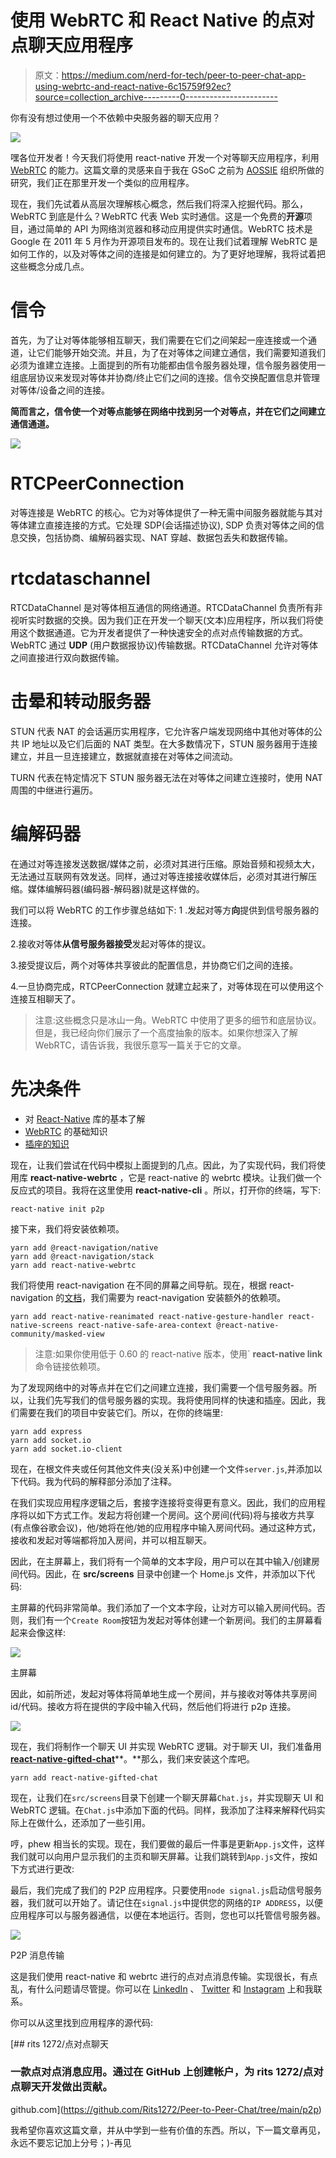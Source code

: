 # 使用 WebRTC 和 React Native 的点对点聊天应用程序

> 原文：<https://medium.com/nerd-for-tech/peer-to-peer-chat-app-using-webrtc-and-react-native-6c15759f92ec?source=collection_archive---------0----------------------->

你有没有想过使用一个不依赖中央服务器的聊天应用？

![](img/a52b1efa5f8e3739fbab405c10ac93d1.png)

嘿各位开发者！今天我们将使用 react-native 开发一个对等聊天应用程序，利用 [WebRTC](https://webrtc.org/) 的能力。这篇文章的灵感来自于我在 GSoC 之前为 [AOSSIE](https://gitlab.com/aossie) 组织所做的研究，我们正在那里开发一个类似的应用程序。

现在，我们先试着从高层次理解核心概念，然后我们将深入挖掘代码。那么，WebRTC 到底是什么？WebRTC 代表 Web 实时通信。这是一个免费的**开源**项目，通过简单的 API 为网络浏览器和移动应用提供实时通信。WebRTC 技术是 Google 在 2011 年 5 月作为开源项目发布的。现在让我们试着理解 WebRTC 是如何工作的，以及对等体之间的连接是如何建立的。为了更好地理解，我将试着把这些概念分成几点。

# **信令**

首先，为了让对等体能够相互聊天，我们需要在它们之间架起一座连接或一个通道，让它们能够开始交流。并且，为了在对等体之间建立通信，我们需要知道我们必须为谁建立连接。上面提到的所有功能都由信令服务器处理，信令服务器使用一组底层协议来发现对等体并协商/终止它们之间的连接。信令交换配置信息并管理对等体/设备之间的连接。

**简而言之，信令使一个对等点能够在网络中找到另一个对等点，并在它们之间建立通信通道。**

![](img/554086d832460e52ce0ba519c79cf9b0.png)

# RTCPeerConnection

对等连接是 WebRTC 的核心。它为对等体提供了一种无需中间服务器就能与其对等体建立直接连接的方式。它处理 SDP(会话描述协议), SDP 负责对等体之间的信息交换，包括协商、编解码器实现、NAT 穿越、数据包丢失和数据传输。

# rtcdataschannel

RTCDataChannel 是对等体相互通信的网络通道。RTCDataChannel 负责所有非视听实时数据的交换。因为我们正在开发一个聊天(文本)应用程序，所以我们将使用这个数据通道。它为开发者提供了一种快速安全的点对点传输数据的方式。WebRTC 通过 **UDP** (用户数据报协议)传输数据。RTCDataChannel 允许对等体之间直接进行双向数据传输。

# **击晕和转动服务器**

STUN 代表 NAT 的会话遍历实用程序，它允许客户端发现网络中其他对等体的公共 IP 地址以及它们后面的 NAT 类型。在大多数情况下，STUN 服务器用于连接建立，并且一旦连接建立，数据就直接在对等体之间流动。

TURN 代表在特定情况下 STUN 服务器无法在对等体之间建立连接时，使用 NAT 周围的中继进行遍历。

# 编解码器

在通过对等连接发送数据/媒体之前，必须对其进行压缩。原始音频和视频太大，无法通过互联网有效发送。同样，通过对等连接接收媒体后，必须对其进行解压缩。媒体编解码器(编码器-解码器)就是这样做的。

我们可以将 WebRTC 的工作步骤总结如下:
1 .发起对等方**向**提供到信号服务器的连接。

2.接收对等体**从信号服务器接受**发起对等体的提议。

3.接受提议后，两个对等体共享彼此的配置信息，并协商它们之间的连接。

4.一旦协商完成，RTCPeerConnection 就建立起来了，对等体现在可以使用这个连接互相聊天了。

> 注意:这些概念只是冰山一角。WebRTC 中使用了更多的细节和底层协议。但是，我已经向你们展示了一个高度抽象的版本。如果你想深入了解 WebRTC，请告诉我，我很乐意写一篇关于它的文章。

# 先决条件

*   对 [React-Native](https://reactnative.dev/) 库的基本了解
*   [WebRTC](https://developer.mozilla.org/en-US/docs/Web/API/WebRTC_API) 的基础知识
*   [插座的知识](https://www.tutorialspoint.com/unix_sockets/what_is_socket.htm)

现在，让我们尝试在代码中模拟上面提到的几点。因此，为了实现代码，我们将使用库 **react-native-webrtc** ，它是 react-native 的 webrtc 模块。让我们做一个反应式的项目。我将在这里使用 **react-native-cli** 。所以，打开你的终端，写下:

```
react-native init p2p
```

接下来，我们将安装依赖项。

```
yarn add @react-navigation/native
yarn add @react-navigation/stack
yarn add react-native-webrtc
```

我们将使用 react-navigation 在不同的屏幕之间导航。现在，根据 react-navigation 的[文档](https://reactnavigation.org/docs/getting-started/)，我们需要为 react-navigation 安装额外的依赖项。

```
yarn add react-native-reanimated react-native-gesture-handler react-native-screens react-native-safe-area-context @react-native-community/masked-view
```

> 注意:如果你使用低于 0.60 的 react-native 版本，使用` **react-native link** 命令链接依赖项。

为了发现网络中的对等点并在它们之间建立连接，我们需要一个信号服务器。所以，让我们先写我们的信号服务器的实现。我将使用同样的快速和插座。因此，我们需要在我们的项目中安装它们。所以，在你的终端里:

```
yarn add express
yarn add socket.io
yarn add socket.io-client
```

现在，在根文件夹或任何其他文件夹(没关系)中创建一个文件`server.js`,并添加以下代码。我为代码的解释部分添加了注释。

在我们实现应用程序逻辑之后，套接字连接将变得更有意义。因此，我们的应用程序将以如下方式工作。发起方将创建一个房间。这个房间(代码)将与接收方共享(有点像谷歌会议)，他/她将在他/她的应用程序中输入房间代码。通过这种方式，接收和发起对等端都将加入房间，并可以相互聊天。

因此，在主屏幕上，我们将有一个简单的文本字段，用户可以在其中输入/创建房间代码。因此，在 **src/screens** 目录中创建一个 Home.js 文件，并添加以下代码:

主屏幕的代码非常简单。我们添加了一个文本字段，让对方可以输入房间代码。否则，我们有一个`Create Room`按钮为发起对等体创建一个新房间。我们的主屏幕看起来会像这样:

![](img/b089fa1fc2f4341ce8b9df898589c5fa.png)

主屏幕

因此，如前所述，发起对等体将简单地生成一个房间，并与接收对等体共享房间 id/代码。接收方将在提供的字段中输入代码，然后他们将进行 p2p 连接。

![](img/204758ce1787c02dea217582cf43bd92.png)

现在，我们将制作一个聊天 UI 并实现 WebRTC 逻辑。对于聊天 UI，我们准备用[**react-native-gifted-chat**](https://github.com/FaridSafi/react-native-gifted-chat)**。**那么，我们来安装这个库吧。

```
yarn add react-native-gifted-chat
```

现在，让我们在`src/screens`目录下创建一个聊天屏幕`Chat.js`，并实现聊天 UI 和 WebRTC 逻辑。在`Chat.js`中添加下面的代码。同样，我添加了注释来解释代码实际上在做什么，还添加了一些引用。

哼，phew 相当长的实现。现在，我们要做的最后一件事是更新`App.js`文件，这样我们就可以向用户显示我们的主页和聊天屏幕。让我们跳转到`App.js`文件，按如下方式进行更改:

最后，我们完成了我们的 P2P 应用程序。只要使用`node signal.js`启动信号服务器，我们就可以开始了。请记住在`signal.js`中提供您的网络的`IP ADDRESS`，以便应用程序可以与服务器通信，以便在本地运行。否则，您也可以托管信号服务器。

![](img/096b310ca0e544b2b984152769add25e.png)

P2P 消息传输

这是我们使用 react-native 和 webrtc 进行的点对点消息传输。实现很长，有点乱，有什么问题请尽管提。你可以在 [LinkedIn](https://www.linkedin.com/in/rits1272/) 、 [Twitter](https://twitter.com/Rits1272) 和 [Instagram](https://www.instagram.com/rits1272/) 上和我联系。

你可以从这里找到应用程序的源代码:

[](https://github.com/Rits1272/Peer-to-Peer-Chat/tree/main/p2p) [## rits 1272/点对点聊天

### 一款点对点消息应用。通过在 GitHub 上创建帐户，为 rits 1272/点对点聊天开发做出贡献。

github.com](https://github.com/Rits1272/Peer-to-Peer-Chat/tree/main/p2p) 

我希望你喜欢这篇文章，并从中学到一些有价值的东西。所以，下一篇文章再见，永远不要忘记加上分号；)-再见